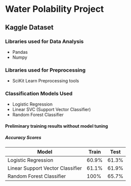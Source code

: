 # Water Polability Project

## Kaggle Dataset

### Libraries used for Data Analysis

- Pandas
- Numpy

### Libraries used for Preprocessing 

- SciKit Learn Preprocessing tools

### Classification Models Used

- Logistic Regression
- Linear SVC (Support Vector Classifier)
- Random Forest Classifier

#### Preliminary training results without model tuning

##### Accuracy Scores
 
| Model                            |  Train   | Test  |
| -------------------------------- | -------- |-------|
| Logistic Regression              |   60.9%  | 61.3% |
| Linear Support Vector Classifier |   61.1%  | 61.9% |
| Random Forest Classifier         |   100%   | 65.7% |
